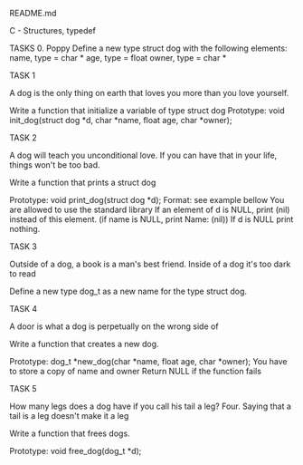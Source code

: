 README.md


C - Structures, typedef 

TASKS 0. Poppy Define a new type struct dog with the following elements:
name, type = char *
age, type = float
owner, type = char *

TASK 1

A dog is the only thing on earth that loves you more than you love yourself.

Write a function that initialize a variable of type struct dog
Prototype: void init_dog(struct dog *d, char *name, float age, char *owner);

TASK 2

A dog will teach you unconditional love. If you can have that in your life, things won't be too bad. 

Write a function that prints a struct dog

Prototype: void print_dog(struct dog *d);
Format: see example bellow
You are allowed to use the standard library
If an element of d is NULL, print (nil) instead of this element. (if name is NULL, print Name: (nil))
If d is NULL print nothing.

TASK 3

Outside of a dog, a book is a man's best friend. Inside of a dog it's too dark to read 

Define a new type dog_t as a new name for the type struct dog.

TASK 4

A door is what a dog is perpetually on the wrong side of 

Write a function that creates a new dog.

Prototype: dog_t *new_dog(char *name, float age, char *owner);
You have to store a copy of name and owner
Return NULL if the function fails

TASK 5

How many legs does a dog have if you call his tail a leg? Four. Saying that a tail is a leg doesn't make it a leg 

Write a function that frees dogs.

Prototype: void free_dog(dog_t *d);

